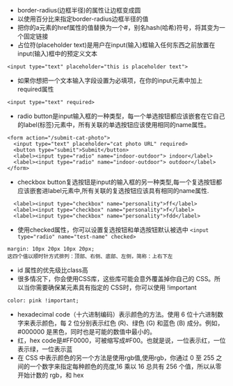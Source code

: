 - border-radius(边框半径)的属性让边框变成圆
- 以使用百分比来指定border-radius边框半径的值
- 把你的a元素的href属性的值替换为一个#，别名hash(哈希)符号，将其变为一个固定链接
- 占位符(placeholder text)是用户在input(输入)框输入任何东西之前放置在input(输入)框中的预定义文本
```
<input type="text" placeholder="this is placeholder text">
```
- 如果你想把一个文本输入字段设置为必填项，在你的input元素中加上required属性
```
<input type="text" required>
```
- radio button是input输入框的一种类型，每一个单选按钮都应该嵌套在它自己的label(标签)元素中，所有关联的单选按钮应该使用相同的name属性。
```
<form action="/submit-cat-photo">
  <input type="text" placeholder="cat photo URL" required>
  <button type="submit">Submit</button>
  <label><input type="radio" name="indoor-outdoor"> indoor</label>
  <label><input type="radio" name="indoor-outdoor"> outdoor</label>
</form>
```
- checkbox button复选按钮是input的输入框的另一种类型,每一个复选按钮都应该嵌套进label元素中,所有关联的复选按钮应该具有相同的name属性.
```
  <label><input type="checkbox" name="personality">ff</label>
  <label><input type="checkbox" name="personality">f</label>
  <label><input type="checkbox" name="personality">fdd</label>
```
- 使用checked属性，你可以设置复选按钮和单选按钮默认被选中
`<input type="radio" name="test-name" checked>`
```
margin: 10px 20px 10px 20px;
这四个值以顺时针方式排列：顶部、右侧、底部、左侧，简称：上右下左
```
- id 属性的优先级比class高
- 很多情况下，你会使用CSS库，这些库可能会意外覆盖掉你自己的 CSS。所以当你需要确保某元素具有指定的 CSS时，你可以使用 !important
```
color: pink !important;
```
-  hexadecimal code（十六进制编码）表示颜色的方法。使用 6 位十六进制数字来表示颜色，每 2 位分别表示红色 (R)、绿色 (G) 和蓝色 (B) 成分。例如，#000000 是黑色，同时也是可能的数值中最小的。
-  红，hex code是#FF0000，可被缩写成#F00。也就是说，一位表示红，一位表示绿，一位表示蓝
-  在 CSS 中表示颜色的另一个方法是使用rgb值,使用rgb，你通过 0 至 255 之间的一个数字来指定每种颜色的亮度,16 乘以 16 总共有 256 个值，所以从零开始计数的 rgb，和 hex 